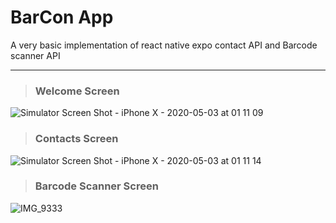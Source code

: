 # BarCon App
A very basic implementation of react native expo contact API and Barcode scanner API

---
> ### Welcome Screen
![Simulator Screen Shot - iPhone X - 2020-05-03 at 01 11 09](https://user-images.githubusercontent.com/30610099/80895410-74e3c780-8cdc-11ea-8204-40563e9ceb9f.png)

> ### Contacts Screen
![Simulator Screen Shot - iPhone X - 2020-05-03 at 01 11 14](https://user-images.githubusercontent.com/30610099/80895416-8f1da580-8cdc-11ea-998b-5df2dddadc3a.png)

> ### Barcode Scanner Screen
![IMG_9333](https://user-images.githubusercontent.com/30610099/80895440-e28ff380-8cdc-11ea-9d07-395628179d66.PNG)